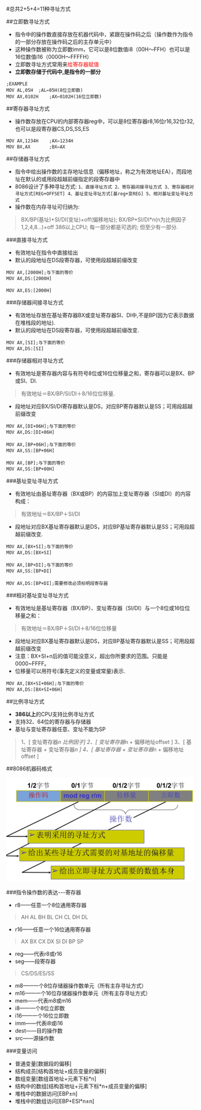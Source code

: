 #总共2+5+4=11种寻址方式

##立即数寻址方式

* 指令中的操作数直接存放在机器代码中，紧跟在操作码之后（操作数作为指令的一部分存放在操作码之后的主存单元中）
* 这种操作数被称为立即数imm，它可以是8位数值i8（00H～FFH）也可以是16位数值i16（0000H～FFFFH）
* 立即数寻址方式常用来<font color=red>给寄存器赋值</font>
* **立即数存储于代码中,是指令的一部分**

```x86asm
;EXAMPLE
MOV AL,05H	;AL←05H(8位立即数)
MOV AX,0102H	;AX←0102H(16位立即数)
```

##寄存器寻址方式

* 操作数存放在CPU的内部寄存器reg中，可以是8位寄存器r8,16位r16,32位r32,也可以是段寄存器CS,DS,SS,ES

```x86asm
MOV AX,1234H	;AX←1234H
MOV BX,AX		;BX←AX
```

##存储器寻址方式

* 指令中给出操作数的主存地址信息（偏移地址，称之为有效地址EA），而段地址在默认的或用段超越前缀指定的段寄存器中
* 8086设计了多种寻址方式:
  `1、直接寻址方式
  2、寄存器间接寻址方式
  3、寄存器相对寻址方式[REG+OFFSET]
  4、基址变址寻址方式[基reg+变REG]
  5、相对基址变址寻址方式`
* 操作数在内存寻址可归纳为:

>BX/BP(基址)+SI/DI(变址)+off(偏移地址);
>BX/BP+SI/DI*n(n为比例因子1,2,4,8...)+off 386以上CPU;
>每一部分都是可选的;
>但至少有一部分.

###直接寻址方式

* 有效地址在指令中直接给出
* 默认的段地址在DS段寄存器，可使用段超越前缀改变

```x86asm
MOV AX,[2000H];与下面的等价
MOV AX,DS:[2000H]

MOV AX,ES:[2000H]
```

###存储器间接寻址方式

* 有效地址存放在基址寄存器BX或变址寄存器SI、DI中,不是BP(因为它表示数据在堆栈段的地址).
* 默认的段地址在DS段寄存器，可使用段超越前缀改变.

```x86asm
MOV AX,[SI];与下面的等价
MOV AX,DS:[SI]
```

###存储器相对寻址方式

* 有效地址是寄存器内容与有符号8位或16位位移量之和，寄存器可以是BX、BP或SI、DI.

>有效地址＝BX/BP/SI/DI＋8/16位位移量.

* 段地址对应BX/SI/DI寄存器默认是DS，对应BP寄存器默认是SS；可用段超越前缀改变

```x86asm
MOV AX,[DI+06H];与下面的等价
MOV AX,DS:[DI+06H]

MOV AX,[BP+06H];与下面的等价
MOV AX,SS:[BP+06H]

MOV AX,[BP];与下面的等价
MOV AX,SS:[BP+00H]
```

###基址变址寻址方式

* 有效地址由基址寄存器（BX或BP）的内容加上变址寄存器（SI或DI）的内容构成：

>有效地址＝BX/BP＋SI/DI

* 段地址对应BX基址寄存器默认是DS，对应BP基址寄存器默认是SS；可用段超越前缀改变.

```x86asm
MOV AX,[BX+SI];与下面的等价
MOV AX,DS:[BX+SI]

MOV AX,[BP+DI];与下面的等价
MOV AX,SS:[BP+DI]

MOV AX,DS:[BP+DI];需要修改必须标明段寄存器
```

###相对基址变址寻址方式

* 有效地址是基址寄存器（BX/BP）、变址寄存器（SI/DI）与一个8位或16位位移量之和：

>有效地址＝BX/BP＋SI/DI＋8/16位位移量

* 段地址对应BX基址寄存器默认是DS，对应BP基址寄存器默认是SS；可用段超越前缀改变
* 注意：BX+SI+n后的值可能没意义，超出你所要求的范围。只能是0000~FFFF。
* 位移量可以用符号(事先定义的变量或常量)表示.

```x86asm
MOV AX,[BX+SI+06H];与下面的等价
MOV AX,DS:[BX+SI+06H]
```

##比例寻址方式

* **386以上**的CPU支持比例寻址方式
* 支持32、64位的寄存器与存储器
* 基址与变址寄存器任意、变址不能为SP

>1、[ 变址寄存器*n 比例因子]
>2、[ 变址寄存器*n + 偏移地址offset ]
>3、[ 基址寄存器 + 变址寄存器*n ]
>4、[ 基址寄存器 + 变址寄存器*n + 偏移地址offset  ]

##8086机器码格式

![](resources/BE42296D72186E1BBC1102DA328C5F0E.jpg)

###指令操作数的表达---寄存器

* r8——任意一个8位通用寄存器

>AH AL  BH BL  CH CL  DH DL

* r16——任意一个16位通用寄存器

>AX BX CX DX   SI DI BP SP

* reg——代表r8或r16
* seg——段寄存器

 >CS/DS/ES/SS

* m8——一个8位存储器操作数单元（所有主存寻址方式）
* m16——一个16位存储器操作数单元（所有主存寻址方式）
* mem——代表m8或m16
* i8——一个8位立即数
* i16——一个16位立即数
* imm——代表i8或i16
* dest——目的操作数
* src——源操作数

###变量访问

* 普通变量[数据段的偏移]
* 结构成员[结构首地址+成员变量的偏移]
* 数组变量[数组首地址+元素下标*n]
* 结构中的数组[结构首地址+元素下标*n+成员变量的偏移]
* 堆栈中的数据访问[EBP±n]
* 堆栈中的数组访问[EBP+ESI*n±n]
